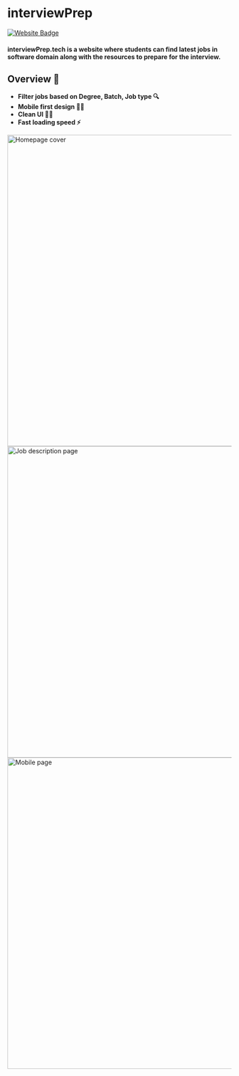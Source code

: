 # interviewPrep
[![Website Badge](https://img.shields.io/badge/Visit-Now-green?style=for-the-badge&logo=vercel)](https://interviewprep.tech/)

#### interviewPrep.tech is a website where students can find latest jobs in software domain along with the resources to prepare for the interview.


## Overview 👀

- **Filter jobs based on Degree, Batch, Job type 🔍**
- **Mobile first design ✌🏻**
- **Clean UI ✌🏻**
- **Fast loading speed ⚡**


<img src="https://res.cloudinary.com/dbmv2z9l9/image/upload/v1641573456/ip-cover_kjqijk.png" alt="Homepage cover" width="700">
<img src="https://res.cloudinary.com/dbmv2z9l9/image/upload/v1641573462/Screenshot_2022-01-07_004102_daiatg.png" alt="Job description page" width="700">
<img src="https://res.cloudinary.com/dbmv2z9l9/image/upload/v1641573465/ip-cover_1_jmubk4.png" alt="Mobile page" width="700">


